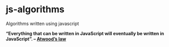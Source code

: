js-algorithms
=============

Algorithms written using javascript



<b>“Everything that can be written in JavaScript will eventually be written in JavaScript”. – <a href="https://twitter.com/codinghorror">Atwood’s law</a></b>
